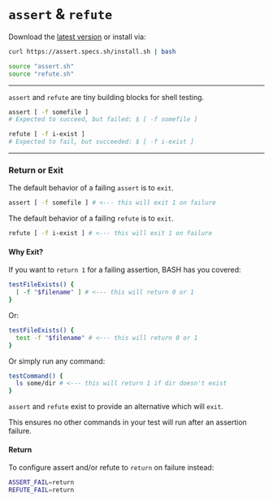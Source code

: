 #  `assert` & `refute`

Download the [latest version](https://github.com/specs-sh/assert.sh/archive/v1.0.0.tar.gz) or install via:

```sh
curl https://assert.specs.sh/install.sh | bash
```

```sh
source "assert.sh"
source "refute.sh"
```

---

`assert` and `refute` are tiny building blocks for shell testing.


```sh
assert [ -f somefile ]
# Expected to succeed, but failed: $ [ -f somefile ]

refute [ -f i-exist ]
# Expected to fail, but succeeded: $ [ -f i-exist ]
```

---

### Return or Exit

The default behavior of a failing `assert` is to `exit`.

```sh
assert [ -f somefile ] # <--- this will exit 1 on failure
```

The default behavior of a failing `refute` is to `exit`.  

```sh
refute [ -f i-exist ] # <--- this will exit 1 on failure
```

#### Why Exit?

If you want to `return 1` for a failing assertion, BASH has you covered:

```sh
testFileExists() {
  [ -f "$filename" ] # <--- this will return 0 or 1
}
```

Or:

```sh
testFileExists() {
  test -f "$filename" # <--- this will return 0 or 1
}
```

Or simply run any command:

```sh
testCommand() {
  ls some/dir # <--- this will return 1 if dir doesn't exist
}
```

`assert` and `refute` exist to provide an alternative which will `exit`.

This ensures no other commands in your test will run after an assertion failure.

#### Return

To configure assert and/or refute to `return` on failure instead:

```sh
ASSERT_FAIL=return
REFUTE_FAIL=return
```
